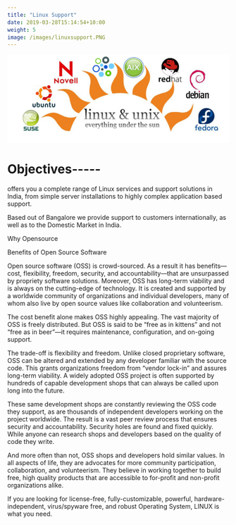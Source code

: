 ```yaml
---
title: "Linux Support"
date: 2019-03-28T15:14:54+10:00
weight: 5
image: /images/linuxsupport.PNG
---
```

![linux support](/images/linuxsupport.PNG)


# Objectives-----


offers you a complete range of Linux services and support solutions in India, from simple server installations to highly complex application based support.

Based out of Bangalore we provide support to customers internationally, as well as to the Domestic Market in India.

Why Opensource

Benefits of Open Source Software

Open source software (OSS) is crowd-sourced. As a result it has benefits—cost, flexibility, freedom, security, and accountability—that are unsurpassed by propriety software solutions. Moreover, OSS has long-term viability and is always on the cutting-edge of technology. It is created and supported by a worldwide community of organizations and individual developers, many of whom also live by open source values like collaboration and volunteerism.

The cost benefit alone makes OSS highly appealing. The vast majority of OSS is freely distributed. But OSS is said to be “free as in kittens” and not “free as in beer”—it requires maintenance, configuration, and on-going support.

The trade-off is flexibility and freedom. Unlike closed proprietary software, OSS can be altered and extended by any developer familiar with the source code. This grants organizations freedom from “vendor lock-in” and assures long-term viability. A widely adopted OSS project is often supported by hundreds of capable development shops that can always be called upon long into the future.

These same development shops are constantly reviewing the OSS code they support, as are thousands of independent developers working on the project worldwide. The result is a vast peer review process that ensures security and accountability. Security holes are found and fixed quickly. While anyone can research shops and developers based on the quality of code they write.

And more often than not, OSS shops and developers hold similar values. In all aspects of life, they are advocates for more community participation, collaboration, and volunteerism. They believe in working together to build free, high quality products that are accessible to for-profit and non-profit organizations alike.

If you are looking for license-free, fully-customizable, powerful, hardware-independent, virus/spyware free, and robust Operating System, LINUX is what you need.